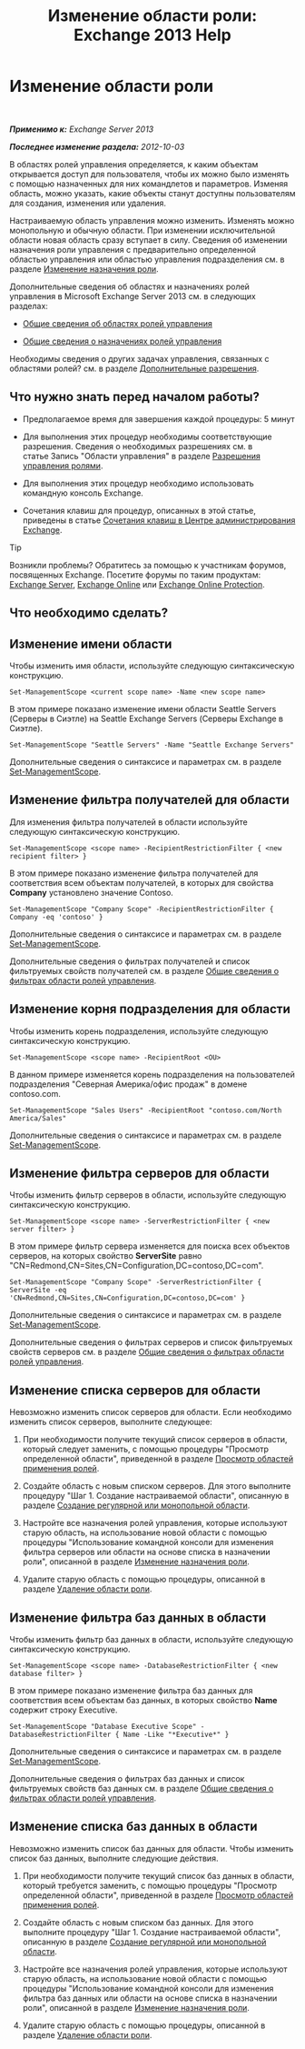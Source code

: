 ﻿---
title: 'Изменение области роли: Exchange 2013 Help'
TOCTitle: Изменение области роли
ms:assetid: 9180e1e0-c352-4ccd-8da6-885a2e309867
ms:mtpsurl: https://technet.microsoft.com/ru-ru/library/Dd298145(v=EXCHG.150)
ms:contentKeyID: 50488633
ms.date: 05/22/2018
mtps_version: v=EXCHG.150
ms.translationtype: MT
---

# Изменение области роли

 

_**Применимо к:** Exchange Server 2013_

_**Последнее изменение раздела:** 2012-10-03_

В областях ролей управления определяется, к каким объектам открывается доступ для пользователя, чтобы их можно было изменять с помощью назначенных для них командлетов и параметров. Изменяя область, можно указать, какие объекты станут доступны пользователям для создания, изменения или удаления.

Настраиваемую область управления можно изменить. Изменять можно монопольную и обычную области. При изменении исключительной области новая область сразу вступает в силу. Сведения об изменении назначения роли управления с предварительно определенной областью управления или областью управления подразделения см. в разделе [Изменение назначения роли](change-a-role-assignment-exchange-2013-help.md).

Дополнительные сведения об областях и назначениях ролей управления в Microsoft Exchange Server 2013 см. в следующих разделах:

  - [Общие сведения об областях ролей управления](understanding-management-role-scopes-exchange-2013-help.md)

  - [Общие сведения о назначениях ролей управления](understanding-management-role-assignments-exchange-2013-help.md)

Необходимы сведения о других задачах управления, связанных с областями ролей? см. в разделе [Дополнительные разрешения](advanced-permissions-exchange-2013-help.md).

## Что нужно знать перед началом работы?

  - Предполагаемое время для завершения каждой процедуры: 5 минут

  - Для выполнения этих процедур необходимы соответствующие разрешения. Сведения о необходимых разрешениях см. в статье Запись "Области управления" в разделе [Разрешения управления ролями](role-management-permissions-exchange-2013-help.md).

  - Для выполнения этих процедур необходимо использовать командную консоль Exchange.

  - Сочетания клавиш для процедур, описанных в этой статье, приведены в статье [Сочетания клавиш в Центре администрирования Exchange](keyboard-shortcuts-in-the-exchange-admin-center-exchange-online-protection-help.md).

> [!TIP]  
> Возникли проблемы? Обратитесь за помощью к участникам форумов, посвященных Exchange. Посетите форумы по таким продуктам: <a href="https://go.microsoft.com/fwlink/p/?linkid=60612">Exchange Server</a>, <a href="https://go.microsoft.com/fwlink/p/?linkid=267542">Exchange Online</a> или <a href="https://go.microsoft.com/fwlink/p/?linkid=285351">Exchange Online Protection</a>.


## Что необходимо сделать?

## Изменение имени области

Чтобы изменить имя области, используйте следующую синтаксическую конструкцию.

    Set-ManagementScope <current scope name> -Name <new scope name>

В этом примере показано изменение имени области Seattle Servers (Серверы в Сиэтле) на Seattle Exchange Servers (Серверы Exchange в Сиэтле).

    Set-ManagementScope "Seattle Servers" -Name "Seattle Exchange Servers"

Дополнительные сведения о синтаксисе и параметрах см. в разделе [Set-ManagementScope](https://technet.microsoft.com/ru-ru/library/dd297996\(v=exchg.150\)).

## Изменение фильтра получателей для области

Для изменения фильтра получателей в области используйте следующую синтаксическую конструкцию.

    Set-ManagementScope <scope name> -RecipientRestrictionFilter { <new recipient filter> }

В этом примере показано изменение фильтра получателей для соответствия всем объектам получателей, в которых для свойства **Company** установлено значение Contoso.

    Set-ManagementScope "Company Scope" -RecipientRestrictionFilter { Company -eq 'contoso' }

Дополнительные сведения о синтаксисе и параметрах см. в разделе [Set-ManagementScope](https://technet.microsoft.com/ru-ru/library/dd297996\(v=exchg.150\)).

Дополнительные сведения о фильтрах получателей и список фильтруемых свойств получателей см. в разделе [Общие сведения о фильтрах области ролей управления](understanding-management-role-scope-filters-exchange-2013-help.md).

## Изменение корня подразделения для области

Чтобы изменить корень подразделения, используйте следующую синтаксическую конструкцию.

    Set-ManagementScope <scope name> -RecipientRoot <OU>

В данном примере изменяется корень подразделения на пользователей подразделения "Северная Америка/офис продаж" в домене contoso.com.

    Set-ManagementScope "Sales Users" -RecipientRoot "contoso.com/North America/Sales"

Дополнительные сведения о синтаксисе и параметрах см. в разделе [Set-ManagementScope](https://technet.microsoft.com/ru-ru/library/dd297996\(v=exchg.150\)).

## Изменение фильтра серверов для области

Чтобы изменить фильтр серверов в области, используйте следующую синтаксическую конструкцию.

    Set-ManagementScope <scope name> -ServerRestrictionFilter { <new server filter> }

В этом примере фильтр сервера изменяется для поиска всех объектов серверов, на которых свойство **ServerSite** равно "CN=Redmond,CN=Sites,CN=Configuration,DC=contoso,DC=com".

    Set-ManagementScope "Company Scope" -ServerRestrictionFilter { ServerSite -eq 'CN=Redmond,CN=Sites,CN=Configuration,DC=contoso,DC=com' }

Дополнительные сведения о синтаксисе и параметрах см. в разделе [Set-ManagementScope](https://technet.microsoft.com/ru-ru/library/dd297996\(v=exchg.150\)).

Дополнительные сведения о фильтрах серверов и список фильтруемых свойств серверов см. в разделе [Общие сведения о фильтрах области ролей управления](understanding-management-role-scope-filters-exchange-2013-help.md).

## Изменение списка серверов для области

Невозможно изменить список серверов для области. Если необходимо изменить список серверов, выполните следующее:

1.  При необходимости получите текущий список серверов в области, который следует заменить, с помощью процедуры "Просмотр определенной области", приведенной в разделе [Просмотр областей применения ролей](view-role-scopes-exchange-2013-help.md).

2.  Создайте область с новым списком серверов. Для этого выполните процедуру "Шаг 1. Создание настраиваемой области", описанную в разделе [Создание регулярной или монопольной области](create-a-regular-or-exclusive-scope-exchange-2013-help.md).

3.  Настройте все назначения ролей управления, которые используют старую область, на использование новой области с помощью процедуры "Использование командной консоли для изменения фильтра серверов или области на основе списка в назначении роли", описанной в разделе [Изменение назначения роли](change-a-role-assignment-exchange-2013-help.md).

4.  Удалите старую область с помощью процедуры, описанной в разделе [Удаление области роли](remove-a-role-scope-exchange-2013-help.md).

## Изменение фильтра баз данных в области

Чтобы изменить фильтр баз данных в области, используйте следующую синтаксическую конструкцию.

    Set-ManagementScope <scope name> -DatabaseRestrictionFilter { <new database filter> }

В этом примере показано изменение фильтра баз данных для соответствия всем объектам баз данных, в которых свойство **Name** содержит строку Executive.

    Set-ManagementScope "Database Executive Scope" -DatabaseRestrictionFilter { Name -Like "*Executive*" }

Дополнительные сведения о синтаксисе и параметрах см. в разделе [Set-ManagementScope](https://technet.microsoft.com/ru-ru/library/dd297996\(v=exchg.150\)).

Дополнительные сведения о фильтрах баз данных и список фильтруемых свойств баз данных см. в разделе [Общие сведения о фильтрах области ролей управления](understanding-management-role-scope-filters-exchange-2013-help.md).

## Изменение списка баз данных в области

Невозможно изменить список баз данных для области. Чтобы изменить список баз данных, выполните следующие действия.

1.  При необходимости получите текущий список баз данных в области, который требуется заменить, с помощью процедуры "Просмотр определенной области", приведенной в разделе [Просмотр областей применения ролей](view-role-scopes-exchange-2013-help.md).

2.  Создайте область с новым списком баз данных. Для этого выполните процедуру "Шаг 1. Создание настраиваемой области", описанную в разделе [Создание регулярной или монопольной области](create-a-regular-or-exclusive-scope-exchange-2013-help.md).

3.  Настройте все назначения ролей управления, которые используют старую область, на использование новой области с помощью процедуры "Использование командной консоли для изменения фильтра баз данных или области на основе списка в назначении роли", описанной в разделе [Изменение назначения роли](change-a-role-assignment-exchange-2013-help.md).

4.  Удалите старую область с помощью процедуры, описанной в разделе [Удаление области роли](remove-a-role-scope-exchange-2013-help.md).


